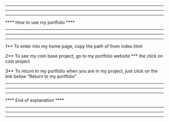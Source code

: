 *********************************
****                         ****
****                         ****
**** How to use my portfolio ****
****                         ****
****                         ****
*********************************

1** To enter into my home page, copy the path of from index.html

2**  To see my coin base project, go to my portfolio website
 *** the click on coin project

3** To return to my portfolio when you are in my project, just click on the link below "Return to my portfolio"


*********************************
****                         ****
****                         ****
****   End of explanation    ****
****                         ****
****                         ****
*********************************